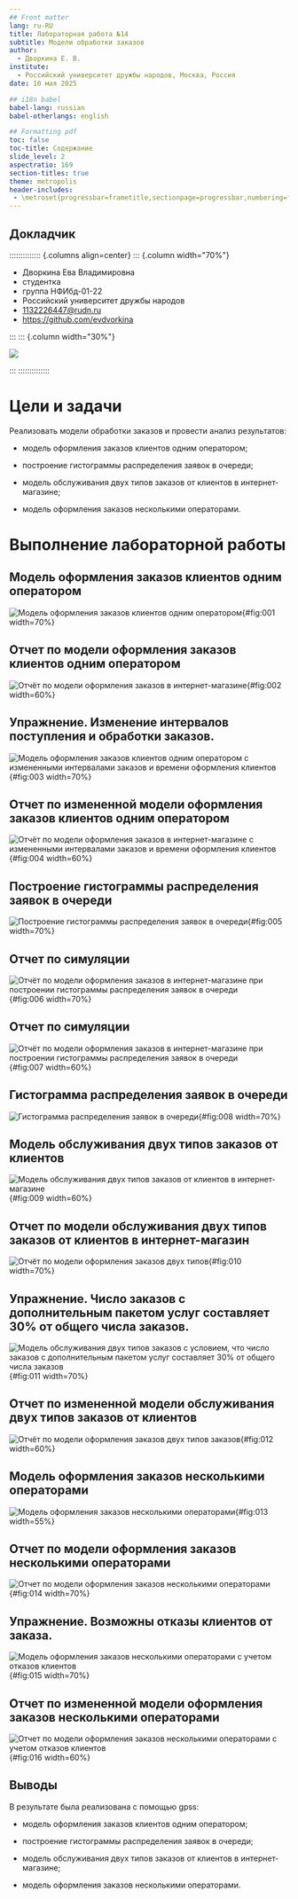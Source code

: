 ```yaml
---
## Front matter
lang: ru-RU
title: Лабораторная работа №14
subtitle: Модели обработки заказов
author:
  - Дворкина Е. В.
institute:
  - Российский университет дружбы народов, Москва, Россия
date: 10 мая 2025

## i18n babel
babel-lang: russian
babel-otherlangs: english

## Formatting pdf
toc: false
toc-title: Содержание
slide_level: 2
aspectratio: 169
section-titles: true
theme: metropolis
header-includes:
 - \metroset{progressbar=frametitle,sectionpage=progressbar,numbering=fraction}
---
```


## Докладчик

:::::::::::::: {.columns align=center}
::: {.column width="70%"}

  * Дворкина Ева Владимировна
  * студентка
  * группа НФИбд-01-22
  * Российский университет дружбы народов
  * [1132226447@rudn.ru](mailto:1132226447@rudn.ru)
  * <https://github.com/evdvorkina>

:::
::: {.column width="30%"}

![](./image/я.jpg)

:::
::::::::::::::

# Цели и задачи

Реализовать модели обработки заказов и провести анализ результатов:

- модель оформления заказов клиентов одним оператором;

- построение гистограммы распределения заявок в очереди;

- модель обслуживания двух типов заказов от клиентов в интернет-магазине;

- модель оформления заказов несколькими операторами.

# Выполнение лабораторной работы

## Модель оформления заказов клиентов одним оператором

![Модель оформления заказов клиентов одним оператором](image/1.PNG){#fig:001 width=70%}

## Отчет по модели оформления заказов клиентов одним оператором

![Отчёт по модели оформления заказов в интернет-магазине](image/2.PNG){#fig:002 width=60%}

## Упражнение. Изменение интервалов поступления и обработки заказов.

![Модель оформления заказов клиентов одним оператором с измененными интервалами заказов и времени оформления клиентов](image/3.PNG){#fig:003 width=70%}

## Отчет по измененной модели оформления заказов клиентов одним оператором

![Отчёт по модели оформления заказов в интернет-магазине с измененными интервалами заказов и времени оформления клиентов](image/4.PNG){#fig:004 width=60%}

## Построение гистограммы распределения заявок в очереди

![Построение гистограммы распределения заявок в очереди](image/5.PNG){#fig:005 width=70%}

## Отчет по симуляции

![Отчёт по модели оформления заказов в интернет-магазине при построении гистограммы распределения заявок в очереди](image/7.PNG){#fig:006 width=70%}

## Отчет по симуляции

![Отчёт по модели оформления заказов в интернет-магазине при построении гистограммы распределения заявок в очереди](image/7a.PNG){#fig:007 width=60%}

## Гистограмма распределения заявок в очереди

![Гистограмма распределения заявок в очереди](image/9.PNG){#fig:008 width=70%}

## Модель обслуживания двух типов заказов от клиентов

![Модель обслуживания двух типов заказов от клиентов в интернет-магазине](image/10.PNG){#fig:009 width=60%}

## Отчет по модели обслуживания двух типов заказов от клиентов в интернет-магазин

![Отчёт по модели оформления заказов двух типов](image/11.PNG){#fig:010 width=70%}

## Упражнение. Число заказов с дополнительным пакетом услуг составляет 30% от общего числа заказов.

![Модель обслуживания двух типов заказов с условием, что число заказов с дополнительным пакетом услуг составляет 30% от общего числа заказов](image/12.PNG){#fig:011 width=70%}

## Отчет по измененной модели обслуживания двух типов заказов от клиентов

![Отчёт по модели оформления заказов двух типов заказов](image/13.PNG){#fig:012 width=60%}

## Модель оформления заказов несколькими операторами

![Модель оформления заказов несколькими операторами](image/14.PNG){#fig:013 width=55%}

## Отчет по модели оформления заказов несколькими операторами

![Отчет по модели оформления заказов несколькими операторами](image/15.PNG){#fig:014 width=70%}

## Упражнение. Возможны отказы клиентов от заказа.

![Модель оформления заказов несколькими операторами с учетом отказов клиентов](image/16.PNG){#fig:015 width=70%}

## Отчет по измененной модели оформления заказов несколькими операторами

![Отчет по модели оформления заказов несколькими операторами с учетом отказов клиентов](image/17.PNG){#fig:016 width=60%}

## Выводы

В результате была реализована с помощью gpss:

- модель оформления заказов клиентов одним оператором;

- построение гистограммы распределения заявок в очереди;

- модель обслуживания двух типов заказов от клиентов в интернет-магазине;

- модель оформления заказов несколькими операторами.

